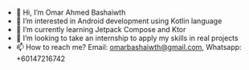 - 👋 Hi, I’m Omar Ahmed Bashaiwth
- 👀 I’m interested in Android development using Kotlin language
- 🌱 I’m currently learning Jetpack Compose and Ktor
- 💞️ I’m looking to take an internship to apply my skills in real projects
- 📫 How to reach me? Email: omarbashaiwth@gmail.com, Whatsapp: +60147216742

<!---
om2013ab/om2013ab is a ✨ special ✨ repository because its `README.md` (this file) appears on your GitHub profile.
You can click the Preview link to take a look at your changes.
--->
